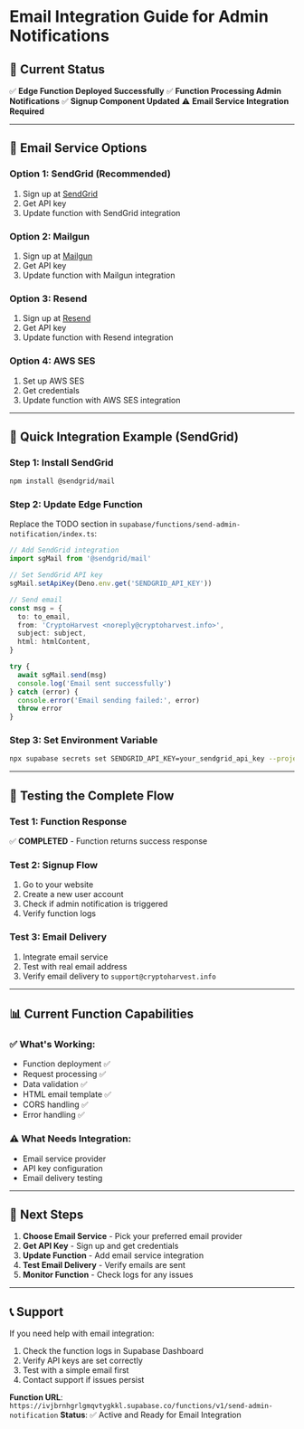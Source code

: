 # Email Integration Guide for Admin Notifications

## 🎯 **Current Status**
✅ **Edge Function Deployed Successfully**
✅ **Function Processing Admin Notifications**
✅ **Signup Component Updated**
⚠️ **Email Service Integration Required**

---

## 📧 **Email Service Options**

### **Option 1: SendGrid (Recommended)**
1. Sign up at [SendGrid](https://sendgrid.com/)
2. Get API key
3. Update function with SendGrid integration

### **Option 2: Mailgun**
1. Sign up at [Mailgun](https://mailgun.com/)
2. Get API key
3. Update function with Mailgun integration

### **Option 3: Resend**
1. Sign up at [Resend](https://resend.com/)
2. Get API key
3. Update function with Resend integration

### **Option 4: AWS SES**
1. Set up AWS SES
2. Get credentials
3. Update function with AWS SES integration

---

## 🔧 **Quick Integration Example (SendGrid)**

### **Step 1: Install SendGrid**
```bash
npm install @sendgrid/mail
```

### **Step 2: Update Edge Function**
Replace the TODO section in `supabase/functions/send-admin-notification/index.ts`:

```typescript
// Add SendGrid integration
import sgMail from '@sendgrid/mail'

// Set SendGrid API key
sgMail.setApiKey(Deno.env.get('SENDGRID_API_KEY'))

// Send email
const msg = {
  to: to_email,
  from: 'CryptoHarvest <noreply@cryptoharvest.info>',
  subject: subject,
  html: htmlContent,
}

try {
  await sgMail.send(msg)
  console.log('Email sent successfully')
} catch (error) {
  console.error('Email sending failed:', error)
  throw error
}
```

### **Step 3: Set Environment Variable**
```bash
npx supabase secrets set SENDGRID_API_KEY=your_sendgrid_api_key --project-ref ivjbrnhgrlgmqvtygkkl
```

---

## 🧪 **Testing the Complete Flow**

### **Test 1: Function Response**
✅ **COMPLETED** - Function returns success response

### **Test 2: Signup Flow**
1. Go to your website
2. Create a new user account
3. Check if admin notification is triggered
4. Verify function logs

### **Test 3: Email Delivery**
1. Integrate email service
2. Test with real email address
3. Verify email delivery to `support@cryptoharvest.info`

---

## 📊 **Current Function Capabilities**

### **✅ What's Working:**
- Function deployment ✅
- Request processing ✅
- Data validation ✅
- HTML email template ✅
- CORS handling ✅
- Error handling ✅

### **⚠️ What Needs Integration:**
- Email service provider
- API key configuration
- Email delivery testing

---

## 🚀 **Next Steps**

1. **Choose Email Service** - Pick your preferred email provider
2. **Get API Key** - Sign up and get credentials
3. **Update Function** - Add email service integration
4. **Test Email Delivery** - Verify emails are sent
5. **Monitor Function** - Check logs for any issues

---

## 📞 **Support**

If you need help with email integration:
1. Check the function logs in Supabase Dashboard
2. Verify API keys are set correctly
3. Test with a simple email first
4. Contact support if issues persist

**Function URL**: `https://ivjbrnhgrlgmqvtygkkl.supabase.co/functions/v1/send-admin-notification`
**Status**: ✅ Active and Ready for Email Integration
